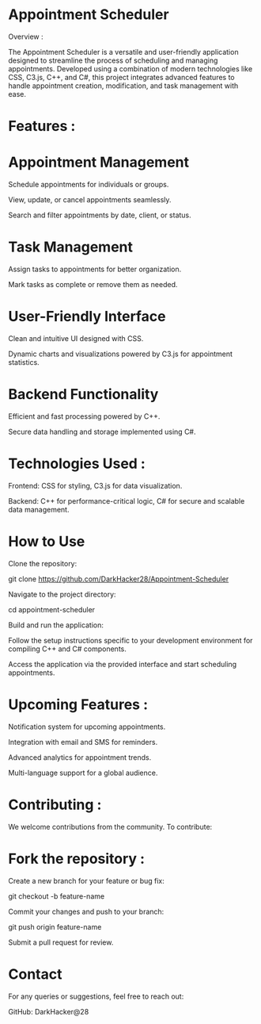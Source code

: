 # Appointment Scheduler
 

Overview :

The Appointment Scheduler is a versatile and user-friendly application designed to streamline the process of scheduling and managing appointments. Developed using a combination of modern technologies like CSS, C3.js, C++, and C#, this project integrates advanced features to handle appointment creation, modification, and task management with ease.

# Features :

# Appointment Management

Schedule appointments for individuals or groups.

View, update, or cancel appointments seamlessly.

Search and filter appointments by date, client, or status.

# Task Management

Assign tasks to appointments for better organization.

Mark tasks as complete or remove them as needed.

# User-Friendly Interface

Clean and intuitive UI designed with CSS.

Dynamic charts and visualizations powered by C3.js for appointment statistics.

# Backend Functionality

Efficient and fast processing powered by C++.

Secure data handling and storage implemented using C#.

# Technologies Used :

Frontend: CSS for styling, C3.js for data visualization.

Backend: C++ for performance-critical logic, C# for secure and scalable data management.

# How to Use

Clone the repository:

git clone https://github.com/DarkHacker28/Appointment-Scheduler

Navigate to the project directory:

cd appointment-scheduler

Build and run the application:

Follow the setup instructions specific to your development environment for compiling C++ and C# components.

Access the application via the provided interface and start scheduling appointments.

# Upcoming Features :

Notification system for upcoming appointments.

Integration with email and SMS for reminders.

Advanced analytics for appointment trends.

Multi-language support for a global audience.

# Contributing :

We welcome contributions from the community. To contribute:

# Fork the repository :

Create a new branch for your feature or bug fix:

git checkout -b feature-name

Commit your changes and push to your branch:

git push origin feature-name

Submit a pull request for review.


# Contact

For any queries or suggestions, feel free to reach out:

GitHub: DarkHacker@28

